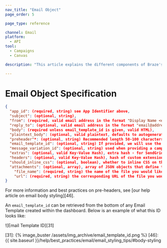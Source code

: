 ```yaml
---
nav_title: "Email Object"
page_order: 5

page_type: reference

channel: Email
platform:
  - API
tool:
  - Campaigns
  - Canvas

description: "This article explains the different components of Braze's Email Object."

---
```

# Email Object Specification

```json
{
  "app_id": (required, string) see App Identifier above,
  "subject": (optional, string),
  "from": (required, valid email address in the format "Display Name <email@address.com>"),
  "reply_to": (optional, valid email address in the format "email@address.com" - defaults to your app group's default reply to if not set) - use "NO_REPLY_TO" to set reply-to address to null,
  "body": (required unless email_template_id is given, valid HTML),
  "plaintext_body": (optional, valid plaintext, defaults to autogenerating plaintext from "body" when this is not set),
  "preheader"*: (optional, string) Recommended length 50-100 characters.
  "email_template_id": (optional, string) If provided, we will use the subject/body/should_inline_css values from the given email template UNLESS they are specified here, in which case we will override the provided template,
  "message_variation_id": (optional, string) used when providing a campaign_id to specify which message variation this message should be tracked under,
  "extras": (optional, valid Key-Value Hash), extra hash - for SendGrid customers, this will be passed to SendGrid as Unique Arguments,
  "headers": (optional, valid Key-Value Hash), hash of custom extensions headers. Currently, only supported for SendGrid customers,
  "should_inline_css": (optional, boolean), whether to inline CSS on the body. If not provided, falls back to the default CSS inlining value for the App Group,
  "attachments": (optional, array), array of JSON objects that define the files you need attached, defined by "file_name" and "url" below,
    "file_name": (required, string) the name of the file you would like to attach to your email. You can attach any number of files up to 2MB. This is required if you use "attachments",
    "url": (required, string) the corresponding URL of the file you would like to attach to your email. The file name's extension will be detected automatically from the URL defined below, which should return the appropriate "Content-Type" as a response header. This is required if you use "attachments".
}
```

For more information and best practices on pre-headers, see [our help article on email body styling][46].

An `email_template_id` can be retrieved from the bottom of any Email Template created within the dashboard. Below is an example of what this ID looks like:

![Email Template ID][31]

[31]: {% image_buster /assets/img_archive/email_template_id.png %}
[46]: {{ site.baseurl }}/help/best_practices/email/email_styling_tips/#body-styling
